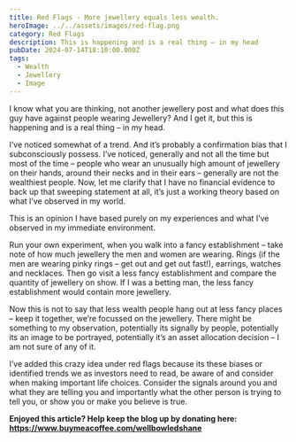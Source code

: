 ```yaml
---
title: Red Flags - More jewellery equals less wealth.
heroImage: ../../assets/images/red-flag.png
category: Red Flags
description: This is happening and is a real thing – in my head
pubDate: 2024-07-14T18:10:00.000Z
tags:
  - Wealth
  - Jewellery
  - Image
---
```

I know what you are thinking, not another jewellery post and what does this guy have against people wearing Jewellery? And I get it, but this is happening and is a real thing – in my head. 

I’ve noticed somewhat of a trend. And it’s probably a confirmation bias that I subconsciously possess. I’ve noticed, generally and not all the time but most of the time – people who wear an unusually high amount of jewellery on their hands, around their necks and in their ears – generally are not the wealthiest people. Now, let me clarify that I have no financial evidence to back up that sweeping statement at all, it’s just a working theory based on what I’ve observed in my world. 

This is an opinion I have based purely on my experiences and what I’ve observed in my immediate environment. 

Run your own experiment, when you walk into a fancy establishment – take note of how much jewellery the men and women are wearing. Rings (if the men are wearing pinky rings  – get out and get out fast!), earrings, watches and necklaces. Then go visit a less fancy establishment and compare the quantity of jewellery on show.  If I was a betting man, the less fancy establishment would contain more jewellery. 

Now this is not to say that less wealth people hang out at less fancy places – keep it together, we’re focussed on the jewellery. There might be something to my observation, potentially its signally by people, potentially its an image to be portrayed, potentially it’s an asset allocation decision – I am not sure of any of it. 

I’ve added this crazy idea under red flags because its these biases or identified trends we as investors need to read, be aware of and consider when making important life choices. Consider the signals around you and what they are telling you and importantly what the other person is trying to tell you, or show you or make you believe is true.



**Enjoyed this article? Help keep the blog up by donating here: https://www.buymeacoffee.com/wellbowledshane**
